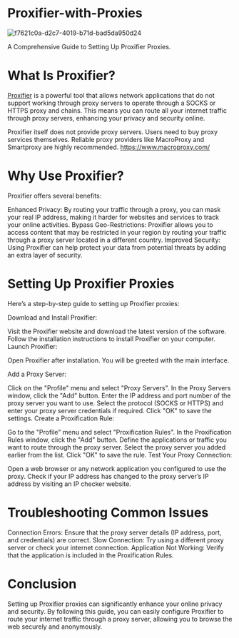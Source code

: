 # Proxifier-with-Proxies
![f7621c0a-d2c7-4019-b71d-bad5da950d24](https://github.com/user-attachments/assets/77f6d4d5-9d31-4002-a092-6692863d4257)

A Comprehensive Guide to Setting Up Proxifier Proxies.

# What Is Proxifier?
[Proxifier](https://www.macroproxy.com/blog/how-to-set-up-proxifier-proxies#What%20Is%20Proxifier?) is a powerful tool that allows network applications that do not support working through proxy servers to operate through a SOCKS or HTTPS proxy and chains. This means you can route all your internet traffic through proxy servers, enhancing your privacy and security online.

Proxifier itself does not provide proxy servers. Users need to buy proxy services themselves. Reliable proxy providers like MacroProxy and Smartproxy are highly recommended.
https://www.macroproxy.com/

# Why Use Proxifier?
Proxifier offers several benefits:

Enhanced Privacy: By routing your traffic through a proxy, you can mask your real IP address, making it harder for websites and services to track your online activities.
Bypass Geo-Restrictions: Proxifier allows you to access content that may be restricted in your region by routing your traffic through a proxy server located in a different country.
Improved Security: Using Proxifier can help protect your data from potential threats by adding an extra layer of security.

# Setting Up Proxifier Proxies
Here’s a step-by-step guide to setting up Proxifier proxies:

Download and Install Proxifier:

Visit the Proxifier website and download the latest version of the software.
Follow the installation instructions to install Proxifier on your computer.
Launch Proxifier:

Open Proxifier after installation. You will be greeted with the main interface.

Add a Proxy Server:

Click on the "Profile" menu and select "Proxy Servers".
In the Proxy Servers window, click the "Add" button.
Enter the IP address and port number of the proxy server you want to use.
Select the protocol (SOCKS or HTTPS) and enter your proxy server credentials if required.
Click "OK" to save the settings.
Create a Proxification Rule:

Go to the "Profile" menu and select "Proxification Rules".
In the Proxification Rules window, click the "Add" button.
Define the applications or traffic you want to route through the proxy server.
Select the proxy server you added earlier from the list.
Click "OK" to save the rule.
Test Your Proxy Connection:

Open a web browser or any network application you configured to use the proxy.
Check if your IP address has changed to the proxy server’s IP address by visiting an IP checker website.

# Troubleshooting Common Issues
Connection Errors: Ensure that the proxy server details (IP address, port, and credentials) are correct.
Slow Connection: Try using a different proxy server or check your internet connection.
Application Not Working: Verify that the application is included in the Proxification Rules.

# Conclusion
Setting up Proxifier proxies can significantly enhance your online privacy and security. By following this guide, you can easily configure Proxifier to route your internet traffic through a proxy server, allowing you to browse the web securely and anonymously.
